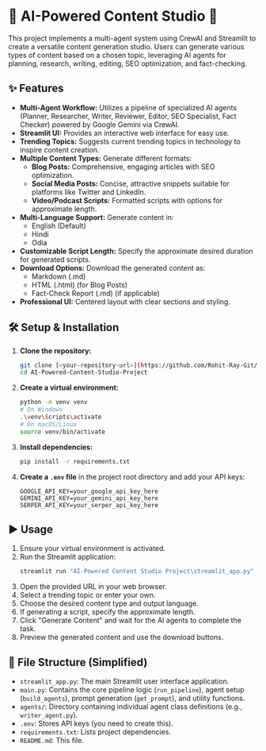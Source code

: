 # 🚀 AI-Powered Content Studio 🚀

This project implements a multi-agent system using CrewAI and Streamlit to create a versatile content generation studio. Users can generate various types of content based on a chosen topic, leveraging AI agents for planning, research, writing, editing, SEO optimization, and fact-checking.

## ✨ Features

*   **Multi-Agent Workflow:** Utilizes a pipeline of specialized AI agents (Planner, Researcher, Writer, Reviewer, Editor, SEO Specialist, Fact Checker) powered by Google Gemini via CrewAI.
*   **Streamlit UI:** Provides an interactive web interface for easy use.
*   **Trending Topics:** Suggests current trending topics in technology to inspire content creation.
*   **Multiple Content Types:** Generate different formats:
    *   **Blog Posts:** Comprehensive, engaging articles with SEO optimization.
    *   **Social Media Posts:** Concise, attractive snippets suitable for platforms like Twitter and LinkedIn.
    *   **Video/Podcast Scripts:** Formatted scripts with options for approximate length.
*   **Multi-Language Support:** Generate content in:
    *   English (Default)
    *   Hindi
    *   Odia
*   **Customizable Script Length:** Specify the approximate desired duration for generated scripts.
*   **Download Options:** Download the generated content as:
    *   Markdown (.md)
    *   HTML (.html) (for Blog Posts)
    *   Fact-Check Report (.md) (if applicable)
*   **Professional UI:** Centered layout with clear sections and styling.

## 🛠️ Setup & Installation

1.  **Clone the repository:**
    ```bash
    git clone [<your-repository-url>](https://github.com/Rohit-Ray-Git/AI-Powered-Content-Studio.git)
    cd AI-Powered-Content-Studio-Project
    ```

2.  **Create a virtual environment:**
    ```bash
    python -m venv venv
    # On Windows
    .\venv\Scripts\activate
    # On macOS/Linux
    source venv/bin/activate
    ```

3.  **Install dependencies:**
    ```bash
    pip install -r requirements.txt
    ```

4.  **Create a `.env` file** in the project root directory and add your API keys:
    ```env
    GOOGLE_API_KEY=your_google_api_key_here
    GEMINI_API_KEY=your_gemini_api_key_here
    SERPER_API_KEY=your_serper_api_key_here
    ```

## ▶️ Usage

1.  Ensure your virtual environment is activated.
2.  Run the Streamlit application:
    ```bash
    streamlit run "AI-Powered Content Studio Project\streamlit_app.py"
    ```
3.  Open the provided URL in your web browser.
4.  Select a trending topic or enter your own.
5.  Choose the desired content type and output language.
6.  If generating a script, specify the approximate length.
7.  Click "Generate Content" and wait for the AI agents to complete the task.
8.  Preview the generated content and use the download buttons.

## 📂 File Structure (Simplified)

*   `streamlit_app.py`: The main Streamlit user interface application.
*   `main.py`: Contains the core pipeline logic (`run_pipeline`), agent setup (`build_agents`), prompt generation (`get_prompt`), and utility functions.
*   `agents/`: Directory containing individual agent class definitions (e.g., `writer_agent.py`).
*   `.env`: Stores API keys (you need to create this).
*   `requirements.txt`: Lists project dependencies.
*   `README.md`: This file.

